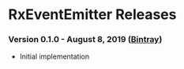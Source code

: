 # RxEventEmitter Releases #

### Version 0.1.0 - August 8, 2019 ([Bintray](https://bintray.com/andreyteteria/maven/RxEventEmitter/0.1.0))

 - Initial implementation